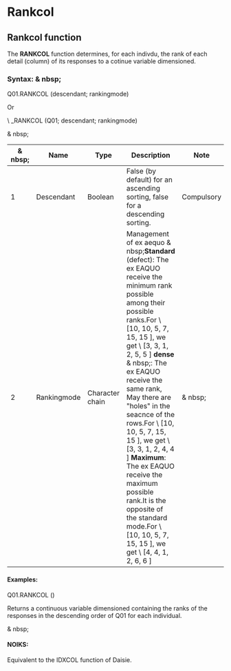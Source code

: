 # Rankcol

## Rankcol function

The **RANKCOL** function determines, for each indivdu, the rank of each detail (column) of its responses to a cotinue variable dimensioned.

### Syntax: & nbsp;

Q01.RANKCOL (descendant; rankingmode)

Or

\ _RANKCOL (Q01; descendant; rankingmode)

& nbsp;

|& nbsp;|**Name** |**Type** |**Description** |**Note** |
|--- |--- |--- |--- |--- |
|&#49;|Descendant |Boolean |False (by default) for an ascending sorting, false for a descending sorting.|Compulsory |
|&#50;|Rankingmode |Character chain |Management of ex aequo & nbsp;**Standard** (defect): The ex EAQUO receive the minimum rank possible among their possible ranks.For \ [10, 10, 5, 7, 15, 15 \], we get \ [3, 3, 1, 2, 5, 5 \] **dense** & nbsp;: The ex EAQUO receive the same rank, May there are "holes" in the seacnce of the rows.For \ [10, 10, 5, 7, 15, 15 \], we get \ [3, 3, 1, 2, 4, 4 \] **Maximum**: The ex EAQUO receive the maximum possible rank.It is the opposite of the standard mode.For \ [10, 10, 5, 7, 15, 15 \], we get \ [4, 4, 1, 2, 6, 6 \] |& nbsp;|


#### Examples:

Q01.RANKCOL ()

Returns a continuous variable dimensioned containing the ranks of the responses in the descending order of Q01 for each individual.

& nbsp;

#### NOIKS:

Equivalent to the IDXCOL function of Daisie.